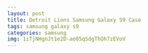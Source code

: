 ```yaml
---
layout: post
title: Detroit Lions Samsung Galaxy S9 Case
tags: samsung galaxy s9
categories: samsung
img: 1iTjNHgnJt1e2D-ao05qSdgThOh7zEVoV
---
```

